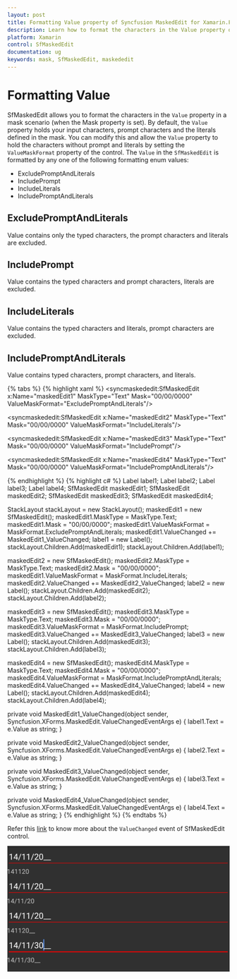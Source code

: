 ```yaml
---
layout: post
title: Formatting Value property of Syncfusion MaskedEdit for Xamarin.Forms
description: Learn how to format the characters in the Value property of SfMaskedEdit control for Xamarin.Forms platform
platform: Xamarin
control: SfMaskedEdit
documentation: ug 
keywords: mask, SfMaskedEdit, maskededit
---
```

# Formatting Value

SfMaskedEdit allows you to format the characters in the `Value` property in a mask scenario (when the Mask property is set). By default, the `Value` property holds your input characters, prompt characters and the literals defined in the mask. You can modify this and allow the `Value` property to hold the characters without prompt and literals by setting the `ValueMaskFormat` property of the control. The `Value` in the `SfMaskedEdit` is formatted by any one of the following formatting enum values:

* ExcludePromptAndLiterals
* IncludePrompt
* IncludeLiterals
* IncludePromptAndLiterals

## ExcludePromptAndLiterals

Value contains only the typed characters, the prompt characters and literals are excluded.

## IncludePrompt

Value contains the typed characters and prompt characters, literals are excluded.

## IncludeLiterals

Value contains the typed characters and literals, prompt characters are excluded.

## IncludePromptAndLiterals

Value contains typed characters, prompt characters, and literals.

{% tabs %}
{% highlight xaml %}
<syncmaskededit:SfMaskedEdit x:Name="maskedEdit1" MaskType="Text" Mask="00/00/0000" ValueMaskFormat="ExcludePromptAndLiterals"/>

<Label BindingContext="{x:Reference maskedEdit1}" Text="{Binding Value}" />

<syncmaskededit:SfMaskedEdit x:Name="maskedEdit2" MaskType="Text" Mask="00/00/0000" ValueMaskFormat="IncludeLiterals"/>

<Label BindingContext="{x:Reference maskedEdit2}" Text="{Binding Value}" />

<syncmaskededit:SfMaskedEdit x:Name="maskedEdit3" MaskType="Text" Mask="00/00/0000" ValueMaskFormat="IncludePrompt"/>

<Label BindingContext="{x:Reference maskedEdit3}" Text="{Binding Value}" />

<syncmaskededit:SfMaskedEdit x:Name="maskedEdit4" MaskType="Text" Mask="00/00/0000" ValueMaskFormat="IncludePromptAndLiterals"/>

<Label BindingContext="{x:Reference maskedEdit4}" Text="{Binding Value}" />
{% endhighlight %}
{% highlight c# %}
Label label1;
Label label2;
Label label3;
Label label4;
SfMaskedEdit maskedEdit1;
SfMaskedEdit maskedEdit2;
SfMaskedEdit maskedEdit3;
SfMaskedEdit maskedEdit4;

StackLayout stackLayout = new StackLayout();
maskedEdit1 = new SfMaskedEdit();
maskedEdit1.MaskType = MaskType.Text;
maskedEdit1.Mask = "00/00/0000";
maskedEdit1.ValueMaskFormat = MaskFormat.ExcludePromptAndLiterals;
maskedEdit1.ValueChanged += MaskedEdit1_ValueChanged;
label1 = new Label();
stackLayout.Children.Add(maskedEdit1);
stackLayout.Children.Add(label1);

maskedEdit2 = new SfMaskedEdit();
maskedEdit2.MaskType = MaskType.Text;
maskedEdit2.Mask = "00/00/0000";
maskedEdit1.ValueMaskFormat = MaskFormat.IncludeLiterals;
maskedEdit2.ValueChanged += MaskedEdit2_ValueChanged;
label2 = new Label();
stackLayout.Children.Add(maskedEdit2);
stackLayout.Children.Add(label2);

maskedEdit3 = new SfMaskedEdit();
maskedEdit3.MaskType = MaskType.Text;
maskedEdit3.Mask = "00/00/0000";
maskedEdit3.ValueMaskFormat = MaskFormat.IncludePrompt;
maskedEdit3.ValueChanged += MaskedEdit3_ValueChanged;
label3 = new Label();
stackLayout.Children.Add(maskedEdit3);
stackLayout.Children.Add(label3);

maskedEdit4 = new SfMaskedEdit();
maskedEdit4.MaskType = MaskType.Text;
maskedEdit4.Mask = "00/00/0000";
maskedEdit4.ValueMaskFormat = MaskFormat.IncludePromptAndLiterals;
maskedEdit4.ValueChanged += MaskedEdit4_ValueChanged;
label4 = new Label();
stackLayout.Children.Add(maskedEdit4);
stackLayout.Children.Add(label4);


private void MaskedEdit1_ValueChanged(object sender, Syncfusion.XForms.MaskedEdit.ValueChangedEventArgs e)
{
    label1.Text = e.Value as string;
}

private void MaskedEdit2_ValueChanged(object sender, Syncfusion.XForms.MaskedEdit.ValueChangedEventArgs e)
{
    label2.Text = e.Value as string;
}

private void MaskedEdit3_ValueChanged(object sender, Syncfusion.XForms.MaskedEdit.ValueChangedEventArgs e)
{
    label3.Text = e.Value as string;
}

private void MaskedEdit4_ValueChanged(object sender, Syncfusion.XForms.MaskedEdit.ValueChangedEventArgs e)
{
    label4.Text = e.Value as string;
}
{% endhighlight %}
{% endtabs %}

Refer this [link](events.html#valuechanged-event) to know more about the `ValueChanged` event of SfMaskedEdit control.

![ValueFormat support in Xamarin.Forms masked edit](SfMaskedEditImages/FormattingValue.png)